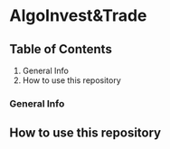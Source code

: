 # AlgoInvest&Trade

## Table of Contents

1. General Info
2. How to use this repository

### General Info


## How to use this repository

